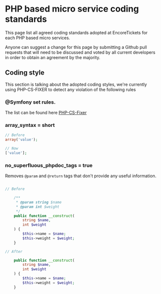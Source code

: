 # PHP based micro service coding standards

This page list all agreed coding standards adopted at EncoreTickets for each PHP based micro services.

Anyone can suggest a change for this page by submitting a Github pull requests that will need to be discussed and voted by all current developers in order to obtain an agreement by the majority.

## Coding style

This section is talking about the adopted coding styles, we're currently using PHP-CS-FIXER to detect any violation of the following rules

### @Symfony set rules.

The list can be found here [PHP-CS-Fixer](https://github.com/FriendsOfPHP/PHP-CS-Fixer)

### array_syntax = short

```php
// Before
array('value');

// Now
['value'];
```

### no_superfluous_phpdoc_tags = true

  Removes ``@param`` and ``@return`` tags that don't provide any useful information.

```php

// Before

    /**
     * @param string $name
     * @param int $weight
     */
    public function __construct(
        string $name,
        int $weight
    ) {
        $this->name = $name;
        $this->weight = $weight;
    }

// After

    public function __construct(
        string $name,
        int $weight
    ) {
        $this->name = $name;
        $this->weight = $weight;
    }
```